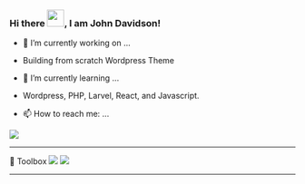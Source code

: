 ### Hi there <img src="https://raw.githubusercontent.com/MartinHeinz/MartinHeinz/master/wave.gif" width="30px">, I am John Davidson!

- 🔭 I’m currently working on ...
- Building from scratch Wordpress Theme

- 🌱 I’m currently learning ...
- Wordpress, PHP, Larvel, React, and Javascript. 

- 📫 How to reach me: ...
 <img src="https://img.shields.io/badge/My%20Email-contact%40johndavidson.dev-blue">
 
 --------

🧰 Toolbox
 <img src="https://cdn.worldvectorlogo.com/logos/laravel-2.svg">
 <img src="https://cdn.worldvectorlogo.com/logos/laravel-2.svg">

--------

